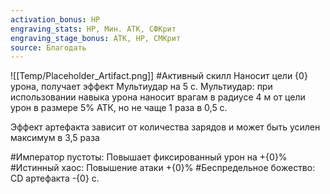```yaml
---
activation_bonus: HP
engraving_stats: HP, Мин. АТК, СФКрит
engraving_stage_bonus: АТК, HP, СМКрит
source: Благодать
---
```

![[Temp/Placeholder_Artifact.png]]
#Активный скилл
Наносит цели {0} урона, получает эффект Мультиудар на 5 с.
Мультиудар: при использовании навыка урона наносит врагам в радиусе 4 м от цели урон в размере 5% АТК, но не чаще 1 раза в 0,5 с.

Эффект артефакта зависит от количества зарядов и может быть усилен максимум в 3,5 раза

#Император пустоты: 
Повышает фиксированный урон на +{0}%
#Истинный хаос: 
Повышение атаки +{0}%
#Беспредельное божество: 
CD артефакта -{0} с.
